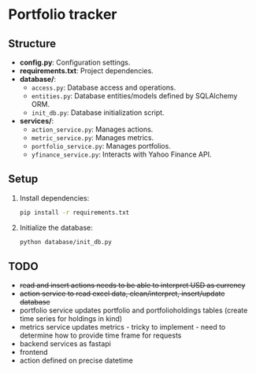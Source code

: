 
# Portfolio tracker

## Structure
- **config.py**: Configuration settings.
- **requirements.txt**: Project dependencies.
- **database/**: 
  - `access.py`: Database access and operations.
  - `entities.py`: Database entities/models defined by SQLAlchemy ORM.
  - `init_db.py`: Database initialization script.
- **services/**: 
  - `action_service.py`: Manages actions.
  - `metric_service.py`: Manages metrics.
  - `portfolio_service.py`: Manages portfolios.
  - `yfinance_service.py`: Interacts with Yahoo Finance API.

## Setup
1. Install dependencies:
    ```bash
    pip install -r requirements.txt
    ```
2. Initialize the database:
    ```bash
    python database/init_db.py
    ```
    
## TODO
 - ~~read and insert actions needs to be able to interpret USD as currency~~
 - ~~action service to read excel data, clean/interpret, insert/update database~~
 - portfolio service updates portfolio and portfolioholdings tables (create time series for holdings in kind)
 - metrics service updates metrics - tricky to implement - need to determine how to provide time frame for requests
 - backend services as fastapi 
 - frontend
 - action defined on precise datetime